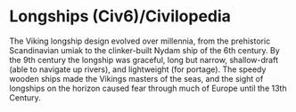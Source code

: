 # Longships (Civ6)/Civilopedia

The Viking longship design evolved over millennia, from the prehistoric Scandinavian umiak to the clinker-built Nydam ship of the 6th century. By the 9th century the longship was graceful, long but narrow, shallow-draft (able to navigate up rivers), and lightweight (for portage). The speedy wooden ships made the Vikings masters of the seas, and the sight of longships on the horizon caused fear through much of Europe until the 13th Century.